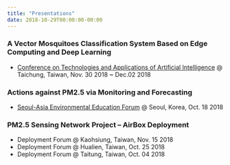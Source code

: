 ```yaml
---
title: "Presentations"
date: 2018-10-29T00:00:00-00:00
---
```


### A Vector Mosquitoes Classification System Based on Edge Computing and Deep Learning
 - [Conference on Technologies and Applications of Artificial Intelligence](http://taai2018.asia.edu.tw/program/) @ Taichung, Taiwan, Nov. 30 2018 ~ Dec.02 2018

### Actions against PM2.5 via Monitoring and Forecasting
 - [Seoul-Asia Environmental Education Forum](http://www.ecobuddy.or.kr/user/boardView.do?boardSn=4359&menuSn=1309#.W9k22HozYsk) @ Seoul, Korea, Oct. 18 2018

### PM2.5 Sensing Network Project – AirBox Deployment
 - Deployment Forum @ Kaohsiung, Taiwan, Nov. 15 2018
 - Deployment Forum @ Hualien, Taiwan, Oct. 25 2018
 - Deployment Forum @ Taitung, Taiwan, Oct. 04 2018